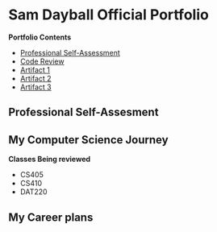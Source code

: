 
# Sam Dayball Official Portfolio
**Portfolio Contents**
- [Professional Self-Assessment](index.html)
- [Code Review](CodeReview.html)
- [Artifact 1](SoftwareDesignEnhancement.html)
- [Artifact 2](DataStructuresAndAlgorithmsEnhancement.html)
- [Artifact 3](DatabasesEnhancement.html)
  
## Professional Self-Assesment


## My Computer Science Journey


**Classes Being reviewed**
  - CS405
  - CS410
  - DAT220

## My Career plans



